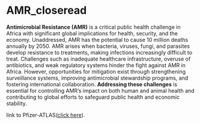 # AMR_closeread

**Antimicrobial Resistance (AMR)** is a critical public health challenge in Africa with significant global implications for health, security, and the economy. Unaddressed, AMR has the potential to cause 10 million deaths annually by 2050. AMR arises when bacteria, viruses, fungi, and parasites develop resistance to treatments, making infections increasingly difficult to treat. Challenges such as inadequate healthcare infrastructure, overuse of antibiotics, and weak regulatory systems hinder the fight against AMR in Africa. However, opportunities for mitigation exist through strengthening surveillance systems, improving antimicrobial stewardship programs, and fostering international collaboration. **Addressing these challenges** is essential for controlling AMR’s impact on both human and animal health and contributing to global efforts to safeguard public health and economic stability.

link to Pfizer-ATLAS([click here](https://www.atlas-surveillance.com/#/login)). 

